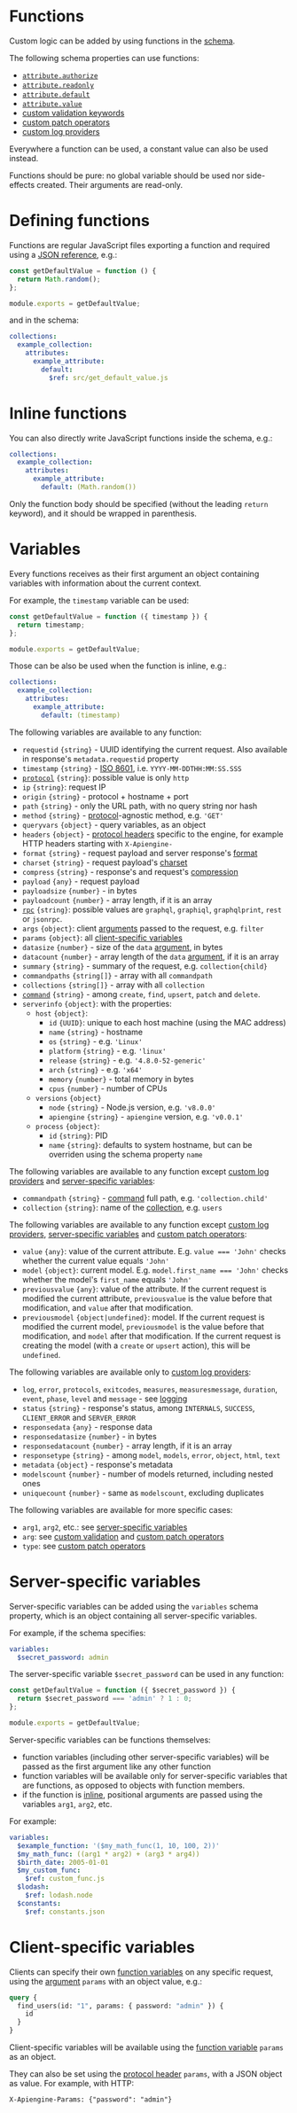# Functions

Custom logic can be added by using functions in the [schema](schema.md).

The following schema properties can use functions:
  - [`attribute.authorize`](authorization.md)
  - [`attribute.readonly`](authorization.md#readonly-attributes)
  - [`attribute.default`](default.md)
  - [`attribute.value`](transformation.md)
  - [custom validation keywords](validation.md#custom-validation)
  - [custom patch operators](patch.md#custom-operators)
  - [custom log providers](logging.md#custom-log-provider)

Everywhere a function can be used, a constant value can also be used instead.

Functions should be pure: no global variable should be used nor side-effects
created. Their arguments are read-only.

# Defining functions

Functions are regular JavaScript files exporting a function and required using a
[JSON reference](https://tools.ietf.org/html/draft-pbryan-zyp-json-ref-03),
e.g.:

<!-- eslint-disable strict, filenames/match-exported -->
```js
const getDefaultValue = function () {
  return Math.random();
};

module.exports = getDefaultValue;
```

and in the schema:

```yml
collections:
  example_collection:
    attributes:
      example_attribute:
        default:
          $ref: src/get_default_value.js
```

# Inline functions

You can also directly write JavaScript functions inside the schema, e.g.:

```yml
collections:
  example_collection:
    attributes:
      example_attribute:
        default: (Math.random())
```

Only the function body should be specified (without the leading `return`
keyword), and it should be wrapped in parenthesis.

# Variables

Every functions receives as their first argument an object containing variables
with information about the current context.

For example, the `timestamp` variable can be used:

<!-- eslint-disable strict, filenames/match-exported -->
```js
const getDefaultValue = function ({ timestamp }) {
  return timestamp;
};

module.exports = getDefaultValue;
```

Those can be also be used when the function is inline, e.g.:

```yml
collections:
  example_collection:
    attributes:
      example_attribute:
        default: (timestamp)
```

The following variables are available to any function:
  - `requestid` `{string}` - UUID identifying the current request.
    Also available in response's `metadata.requestid` property
  - `timestamp` `{string}` - [ISO 8601](http://en.wikipedia.org/wiki/ISO_8601),
    i.e. `YYYY-MM-DDTHH:MM:SS.SSS`
  - [`protocol`](protocols.md) `{string}`: possible value is only `http`
  - `ip` `{string}`: request IP
  - `origin` `{string}` - protocol + hostname + port
  - `path` `{string}` - only the URL path, with no query string nor hash
  - `method` `{string}` - [protocol](protocols.md)-agnostic method,
    e.g. `'GET'`
  - `queryvars` `{object}` - query variables, as an object
  - `headers` `{object}` - [protocol headers](protocols.md#headers-and-method)
    specific to the engine, for example HTTP headers starting with
    `X-Apiengine-`
  - `format` `{string}` - request payload and server response's
    [format](formats.md)
  - `charset` `{string}` - request payload's [charset](formats.md#charsets)
  - `compress` `{string}` - response's and request's
    [compression](compression.md)
  - `payload` `{any}` - request payload
  - `payloadsize` `{number}` - in bytes
  - `payloadcount` `{number}` - array length, if it is an array
  - [`rpc`](rpc.md) `{string}`: possible values are `graphql`,
    `graphiql`, `graphqlprint`, `rest` or `jsonrpc`.
  - `args` `{object}`: client [arguments](rpc.md#rpc) passed to the request,
    e.g. `filter`
  - `params` `{object}`: all
    [client-specific variables](#client-specific-variables)
  - `datasize` `{number}` - size of the `data` [argument](rpc.md#rpc), in bytes
  - `datacount` `{number}` - array length of the `data` [argument](rpc.md#rpc),
    if it is an array
  - `summary` `{string}` - summary of the request, e.g. `collection{child}`
  - `commandpaths` `{string[]}` - array with all `commandpath`
  - `collections` `{string[]}` - array with all `collection`
  - [`command`](terminology.md#command) `{string}` - among `create`, `find`,
    `upsert`, `patch` and `delete`.
  - `serverinfo` `{object}`: with the properties:
    - `host` `{object}`:
       - `id` `{UUID}`: unique to each host machine (using the MAC address)
       - `name` `{string}` - hostname
       - `os` `{string}` - e.g. `'Linux'`
       - `platform` `{string}` - e.g. `'linux'`
       - `release` `{string}` - e.g. `'4.8.0-52-generic'`
       - `arch` `{string}` - e.g. `'x64'`
       - `memory` `{number}` - total memory in bytes
       - `cpus` `{number}` - number of CPUs
    - `versions` `{object}`
       - `node` `{string}` - Node.js version, e.g. `'v8.0.0'`
       - `apiengine` `{string}` - `apiengine` version, e.g. `'v0.0.1'`
    - `process` `{object}`:
       - `id` `{string}`: PID
       - `name` `{string}`: defaults to system hostname, but can be overriden
         using the schema property `name`

The following variables are available to any function except
[custom log providers](logging.md#custom-log-provider) and
[server-specific variables](#server-specific-variables):
  - `commandpath` `{string}` - [command](terminology.md#command) full path,
    e.g. `'collection.child'`
  - `collection` `{string}`: name of the [collection](collections.md),
    e.g. `users`

The following variables are available to any function except
[custom log providers](logging.md#custom-log-provider),
[server-specific variables](#server-specific-variables) and
[custom patch operators](patch.md#custom-operators):
  - `value` `{any}`: value of the current attribute.
    E.g. `value === 'John'` checks whether the current value equals `'John'`
  - `model` `{object}`: current model.
    E.g. `model.first_name === 'John'` checks whether the model's `first_name`
    equals `'John'`
  - `previousvalue` `{any}`: value of the attribute.
    If the current request is modified the current attribute, `previousvalue`
    is the value before that modification, and `value` after that modification.
  - `previousmodel` `{object|undefined}`: model.
    If the current request is modified the current model, `previousmodel` is
    the value before that modification, and `model` after that modification.
    If the current request is creating the model (with a `create` or `upsert`
    action), this will be `undefined`.

The following variables are available only to
[custom log providers](logging.md#custom-log-provider):
  - `log`, `error`, `protocols`, `exitcodes`, `measures`, `measuresmessage`,
    `duration`, `event`, `phase`, `level` and `message` - see
    [logging](logging.md#functions-variables)
  - `status` `{string}` - response's status, among `INTERNALS`, `SUCCESS`,
    `CLIENT_ERROR` and `SERVER_ERROR`
  - `responsedata` `{any}` - response data
  - `responsedatasize` `{number}` - in bytes
  - `responsedatacount` `{number}` - array length, if it is an array
  - `responsetype` `{string}` - among `model`, `models`, `error`, `object`,
    `html`, `text`
  - `metadata` `{object}` - response's metadata
  - `modelscount` `{number}` - number of models returned, including nested ones
  - `uniquecount` `{number}` - same as `modelscount`, excluding duplicates

The following variables are available for more specific cases:
  - `arg1`, `arg2`, etc.: see
    [server-specific variables](#server-specific-variables)
  - `arg`: see [custom validation](validation.md#custom-validation) and
    [custom patch operators](patch.md#custom-operators)
  - `type`: see [custom patch operators](patch.md#custom-operators)

# Server-specific variables

Server-specific variables can be added using the `variables` schema property,
which is an object containing all server-specific variables.

For example, if the schema specifies:

```yml
variables:
  $secret_password: admin
```

The server-specific variable `$secret_password` can be used in any function:

<!-- eslint-disable strict, filenames/match-exported, camelcase -->
```js
const getDefaultValue = function ({ $secret_password }) {
  return $secret_password === 'admin' ? 1 : 0;
};

module.exports = getDefaultValue;
```

Server-specific variables can be functions themselves:
  - function variables (including other server-specific variables) will be
    passed as the first argument like any other function
  - function variables will be available only for server-specific variables
    that are functions, as opposed to objects with function members.
  - if the function is [inline](#inline-functions), positional arguments are
    passed using the variables `arg1`, `arg2`, etc.

For example:

```yml
variables:
  $example_function: '($my_math_func(1, 10, 100, 2))'
  $my_math_func: ((arg1 * arg2) + (arg3 * arg4))
  $birth_date: 2005-01-01
  $my_custom_func:
    $ref: custom_func.js
  $lodash:
    $ref: lodash.node
  $constants:
    $ref: constants.json
```

# Client-specific variables

Clients can specify their own
[function variables](#variables) on any specific request,
using the [argument](rpc.md#rpc) `params` with an object value, e.g.:

```graphql
query {
  find_users(id: "1", params: { password: "admin" }) {
    id
  }
}
```

Client-specific variables will be available using the
[function variable](#variables) `params` as an object.

They can also be set using the
[protocol header](protocols.md#headers-and-method) `params`, with a JSON object
as value. For example, with HTTP:

```HTTP
X-Apiengine-Params: {"password": "admin"}
```
